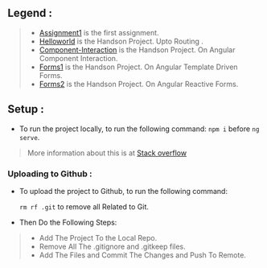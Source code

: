 ## Legend :
>- [Assignment1](./Assignments/a1/src/app/) is the first assignment.
> - [Helloworld](./Hands-On/helloworld/src/app/) is the Handson Project. Upto Routing .
>- [Component-Interaction](./Hands-On/component-Interaction/src/app/)  is the Handson Project. On Angular Component Interaction.
>- [Forms1](./Hands-On/forms/forms1/src/app/) is the Handson Project. On Angular Template Driven Forms.
>- [Forms2](./Hands-On/forms/forms2/src/app/) is the Handson Project. On Angular Reactive Forms.

## Setup :

- To run the project locally,  to run the following command: 
`npm i` before `ng serve`. 
> More information about this is at [Stack overflow ](https://stackoverflow.com/questions/50701496/why-can-not-i-upload-the-node-modules-file-into-github-repository)

### Uploading  to Github :

- To upload the project to Github, to run the following command: 

    `rm rf .git` to remove all  Related to Git.

- Then Do the Following Steps:

>-  Add The Project To the Local Repo.
>- Remove All The .gitignore and .gitkeep files.
>- Add The Files and Commit The Changes and Push To Remote.
